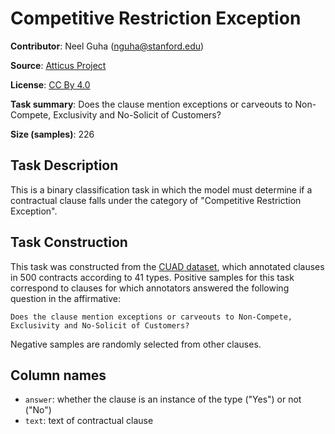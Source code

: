 # Competitive Restriction Exception

**Contributor**: Neel Guha (nguha@stanford.edu)

**Source**: [Atticus Project](https://www.atticusprojectai.org/cuad>)

**License**: [CC By 4.0](https://creativecommons.org/licenses/by/4.0/)

**Task summary**: Does the clause mention exceptions or carveouts to Non-Compete, Exclusivity and No-Solicit of Customers?

**Size (samples)**: 226

## Task Description

This is a binary classification task in which the model must determine if a contractual clause falls under the category of "Competitive Restriction Exception".

## Task Construction

This task was constructed from the [CUAD dataset](https://www.atticusprojectai.org/cuad), which annotated clauses in 500 contracts according to 41 types. Positive samples for this task correspond to clauses for which annotators answered the following question in the affirmative:

```text
Does the clause mention exceptions or carveouts to Non-Compete, Exclusivity and No-Solicit of Customers?
```

Negative samples are randomly selected from other clauses.

## Column names

- `answer`: whether the clause is an instance of the type ("Yes") or not ("No")
- `text`: text of contractual clause